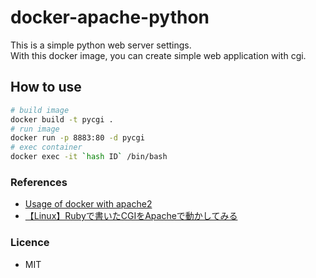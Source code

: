 # docker-apache-python

This is a simple python web server settings.  
With this docker image, you can create simple web application with cgi.  

## How to use
```bash
# build image
docker build -t pycgi .
# run image
docker run -p 8883:80 -d pycgi
# exec container
docker exec -it `hash ID` /bin/bash
```

### References

* [Usage of docker with apache2](https://www.dockerbook.com/code/6/jekyll/apache/Dockerfile)
* [【Linux】Rubyで書いたCGIをApacheで動かしてみる](http://note.kurodigi.com/apache-cgi/)

### Licence

* MIT
